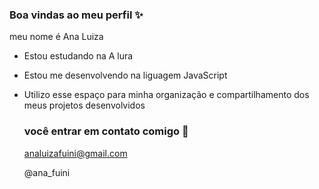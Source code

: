 ### Boa vindas ao meu perfil ✨

meu nome é Ana Luiza

- Estou estudando na A lura
- Estou me desenvolvendo na liguagem JavaScript
- Utilizo esse espaço para minha organização e compartilhamento dos meus projetos desenvolvidos

  ### você entrar em contato comigo 📩

  analuizafuini@gmail.com

  @ana_fuini
